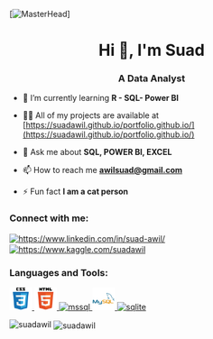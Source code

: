 
[![MasterHead]([https://1.bp.blogspot.com/-7A4WynwLsM...](https://gifdb.com/gif/lofi-music-chill-night-studying-garden-lxde4silrpwounpz.html))]
<h1 align="center">Hi 👋, I'm Suad</h1>
<h3 align="center">A Data Analyst</h3>

- 🌱 I’m currently learning **R - SQL- Power BI**

- 👨‍💻 All of my projects are available at [https://suadawil.github.io/portfolio.github.io/](https://suadawil.github.io/portfolio.github.io/)

- 💬 Ask me about **SQL, POWER BI, EXCEL**

- 📫 How to reach me **awilsuad@gmail.com**

- ⚡ Fun fact **I am a cat person**

<h3 align="left">Connect with me:</h3>
<p align="left">
<a href="https://linkedin.com/in/https://www.linkedin.com/in/suad-awil/" target="blank"><img align="center" src="https://raw.githubusercontent.com/rahuldkjain/github-profile-readme-generator/master/src/images/icons/Social/linked-in-alt.svg" alt="https://www.linkedin.com/in/suad-awil/" height="30" width="40" /></a>
<a href="https://kaggle.com/https://www.kaggle.com/suadawil" target="blank"><img align="center" src="https://raw.githubusercontent.com/rahuldkjain/github-profile-readme-generator/master/src/images/icons/Social/kaggle.svg" alt="https://www.kaggle.com/suadawil" height="30" width="40" /></a>
</p>

<h3 align="left">Languages and Tools:</h3>
<p align="left"> <a href="https://www.w3schools.com/css/" target="_blank" rel="noreferrer"> <img src="https://raw.githubusercontent.com/devicons/devicon/master/icons/css3/css3-original-wordmark.svg" alt="css3" width="40" height="40"/> </a> <a href="https://www.w3.org/html/" target="_blank" rel="noreferrer"> <img src="https://raw.githubusercontent.com/devicons/devicon/master/icons/html5/html5-original-wordmark.svg" alt="html5" width="40" height="40"/> </a> <a href="https://www.microsoft.com/en-us/sql-server" target="_blank" rel="noreferrer"> <img src="https://www.svgrepo.com/show/303229/microsoft-sql-server-logo.svg" alt="mssql" width="40" height="40"/> </a> <a href="https://www.mysql.com/" target="_blank" rel="noreferrer"> <img src="https://raw.githubusercontent.com/devicons/devicon/master/icons/mysql/mysql-original-wordmark.svg" alt="mysql" width="40" height="40"/> </a> <a href="https://www.sqlite.org/" target="_blank" rel="noreferrer"> <img src="https://www.vectorlogo.zone/logos/sqlite/sqlite-icon.svg" alt="sqlite" width="40" height="40"/> </a> </p>

<p><img align="left" src="https://github-readme-stats.vercel.app/api/top-langs?username=suadawil&show_icons=true&locale=en&layout=compact" alt="suadawil" /></p>

<p>&nbsp;<img align="center" src="https://github-readme-stats.vercel.app/api?username=suadawil&show_icons=true&locale=en" alt="suadawil" /></p>

